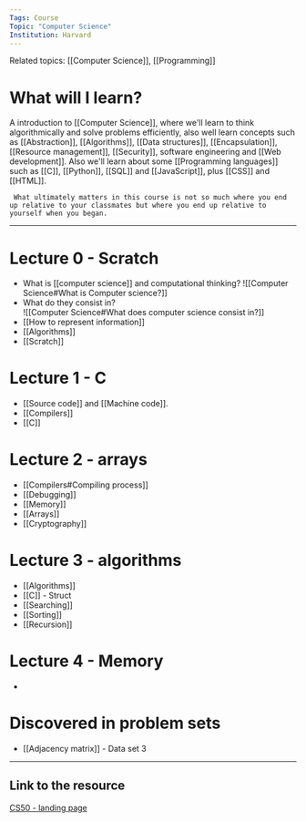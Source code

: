```yaml
---
Tags: Course
Topic: "Computer Science"
Institution: Harvard
---
```

Related topics: [[Computer Science]], [[Programming]]

# What will I learn?

A introduction to [[Computer Science]], where we'll learn to think algorithmically and solve problems efficiently, also well learn concepts such as [[Abstraction]],  [[Algorithms]], [[Data structures]], [[Encapsulation]], [[Resource management]], [[Security]], software engineering and [[Web development]]. Also we'll learn about some [[Programming languages]] such as [[C]], [[Python]], [[SQL]] and  [[JavaScript]], plus [[CSS]] and [[HTML]]. 

```ad-quote
 What ultimately matters in this course is not so much where you end up relative to your classmates but where you end up relative to yourself when you began. 

```

---

# Lecture 0 - Scratch
+ What is [[computer science]] and computational thinking?
	![[Computer Science#What is Computer science?]]
+ What do they consist in?  
	![[Computer Science#What does computer science consist in?]]
+ [[How to represent information]]
+ [[Algorithms]]
+ [[Scratch]]

# Lecture 1 - C
+ [[Source code]] and [[Machine code]]. 
+ [[Compilers]]
+ [[C]]

# Lecture 2 - arrays
+ [[Compilers#Compiling process]] 
+ [[Debugging]]
+ [[Memory]]
+ [[Arrays]]
+ [[Cryptography]]

# Lecture 3 - algorithms
+ [[Algorithms]]
+ [[C]] - Struct
+ [[Searching]]
+ [[Sorting]]
+ [[Recursion]]

# Lecture 4 - Memory
+ 

# Discovered in problem sets
+ [[Adjacency matrix]] - Data set 3

---
## Link to the resource
[CS50 - landing page](https://cs50.harvard.edu/x/2023/)
